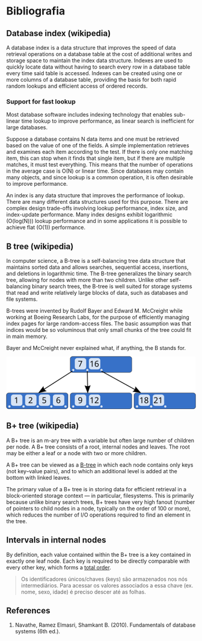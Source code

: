 # Bibliografia

## Database index (wikipedia)

A database index is a data structure that improves the speed of data retrieval operations on a database table at the cost of additional writes and storage space to maintain the index data structure. Indexes are used to quickly locate data without having to search every row in a database table every time said table is accessed. Indexes can be created using one or more columns of a database table, providing the basis for both rapid random lookups and efficient access of ordered records. 

### Support for fast lookup

Most database software includes indexing technology that enables sub-linear time lookup to improve performance, as linear search is inefficient for large databases.

Suppose a database contains N data items and one must be retrieved based on the value of one of the fields. A simple implementation retrieves and examines each item according to the test. If there is only one matching item, this can stop when it finds that single item, but if there are multiple matches, it must test everything. This means that the number of operations in the average case is O(N) or linear time. Since databases may contain many objects, and since lookup is a common operation, it is often desirable to improve performance.

An index is any data structure that improves the performance of lookup. There are many different data structures used for this purpose. There are complex design trade-offs involving lookup performance, index size, and index-update performance. Many index designs exhibit logarithmic (O(log(N))) lookup performance and in some applications it is possible to achieve flat (O(1)) performance.

## B tree (wikipedia)

In computer science, a B-tree is a self-balancing tree data structure that maintains sorted data and allows searches, sequential access, insertions, and deletions in logarithmic time. The B-tree generalizes the binary search tree, allowing for nodes with more than two children. Unlike other self-balancing binary search trees, the B-tree is well suited for storage systems that read and write relatively large blocks of data, such as databases and file systems.

B-trees were invented by Rudolf Bayer and Edward M. McCreight while working at Boeing Research Labs, for the purpose of efficiently managing index pages for large random-access files. The basic assumption was that indices would be so voluminous that only small chunks of the tree could fit in main memory.

Bayer and McCreight never explained what, if anything, the B stands for.

<img src="imgs/B-tree.svg">

## B+ tree (wikipedia)

A B+ tree is an m-ary tree with a variable but often large number of children per node. A B+ tree consists of a root, internal nodes and leaves. The root may be either a leaf or a node with two or more children.

A B+ tree can be viewed as a [B-tree](#b-tree-wikipedia) in which each node contains only keys (not key–value pairs), and to which an additional level is added at the bottom with linked leaves.

The primary value of a B+ tree is in storing data for efficient retrieval in a block-oriented storage context — in particular, filesystems. This is primarily because unlike binary search trees, B+ trees have very high fanout (number of pointers to child nodes in a node, typically on the order of 100 or more), which reduces the number of I/O operations required to find an element in the tree.

## Intervals in internal nodes

By definition, each value contained within the B+ tree is a key contained in exactly one leaf node. Each key is required to be directly comparable with every other key, which forms a [total order](https://en.wikipedia.org/wiki/Total_order).

> Os identificadores únicos/chaves (keys) são armazenados nos nós intermediários. Para acessar os valores associados a essa chave (ex. nome, sexo, idade) é preciso descer até as folhas.

## References

1. Navathe, Ramez Elmasri, Shamkant B. (2010). Fundamentals of database systems (6th ed.).